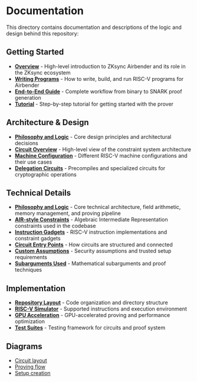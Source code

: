 # Documentation

This directory contains documentation and descriptions of the logic and design behind this repository:

## Getting Started

- [**Overview**](./overview.md) - High-level introduction to ZKsync Airbender and its role in the ZKsync ecosystem
- [**Writing Programs**](./writing_programs.md) - How to write, build, and run RISC-V programs for Airbender
- [**End-to-End Guide**](./end_to_end.md) - Complete workflow from binary to SNARK proof generation
- [**Tutorial**](./tutorial.md) - Step-by-step tutorial for getting started with the prover

## Architecture & Design

- [**Philosophy and Logic**](./philosophy_and_logic.md) - Core design principles and architectural decisions
- [**Circuit Overview**](./circuit_overview.md) - High-level view of the constraint system architecture
- [**Machine Configuration**](./machine_configuration.md) - Different RISC-V machine configurations and their use cases
- [**Delegation Circuits**](./delegation_circuits.md) - Precompiles and specialized circuits for cryptographic operations

## Technical Details

- [**Philosophy and Logic**](./philosophy_and_logic.md) - Core technical architecture, field arithmetic, memory management, and proving pipeline
- [**AIR-style Constraints**](./air_constraints.md) - Algebraic Intermediate Representation constraints used in the codebase
- [**Instruction Gadgets**](./instruction_gadgets.md) - RISC-V instruction implementations and constraint gadgets
- [**Circuit Entry Points**](./circuit_entry_points.md) - How circuits are structured and connected
- [**Custom Assumptions**](./custom_assumptions.md) - Security assumptions and trusted setup requirements
- [**Subarguments Used**](./subarguments_used.md) - Mathematical subarguments and proof techniques

## Implementation

- [**Repository Layout**](./repo_layout.md) - Code organization and directory structure
- [**RISC-V Simulator**](./simulator_supported_instructions.md) - Supported instructions and execution environment
- [**GPU Acceleration**](./gpu.md) - GPU-accelerated proving and performance optimization
- [**Test Suites**](./tests_overview.md) - Testing framework for circuits and proof system

## Diagrams

- [Circuit layout](./charts/circuit_layout.png)
- [Proving flow](./charts/Proving.png)
- [Setup creation](./charts/setup_creation.png)
